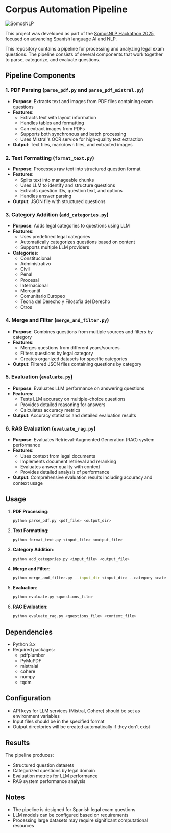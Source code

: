 # Corpus Automation Pipeline

![SomosNLP](https://somosnlp.github.io/assets/img/logo.png)

This project was developed as part of the [SomosNLP Hackathon 2025](https://somosnlp.org/hackathon), focused on advancing Spanish language AI and NLP.

This repository contains a pipeline for processing and analyzing legal exam questions. The pipeline consists of several components that work together to parse, categorize, and evaluate questions.

## Pipeline Components

### 1. PDF Parsing (`parse_pdf.py` and `parse_pdf_mistral.py`)
- **Purpose**: Extracts text and images from PDF files containing exam questions
- **Features**:
  - Extracts text with layout information
  - Handles tables and formatting
  - Can extract images from PDFs
  - Supports both synchronous and batch processing
  - Uses Mistral's OCR service for high-quality text extraction
- **Output**: Text files, markdown files, and extracted images

### 2. Text Formatting (`format_text.py`)
- **Purpose**: Processes raw text into structured question format
- **Features**:
  - Splits text into manageable chunks
  - Uses LLM to identify and structure questions
  - Extracts question IDs, question text, and options
  - Handles answer parsing
- **Output**: JSON file with structured questions

### 3. Category Addition (`add_categories.py`)
- **Purpose**: Adds legal categories to questions using LLM
- **Features**:
  - Uses predefined legal categories
  - Automatically categorizes questions based on content
  - Supports multiple LLM providers
- **Categories**:
  - Constitucional
  - Administrativo
  - Civil
  - Penal
  - Procesal
  - Internacional
  - Mercantil
  - Comunitario Europeo
  - Teoría del Derecho y Filosofía del Derecho
  - Otros

### 4. Merge and Filter (`merge_and_filter.py`)
- **Purpose**: Combines questions from multiple sources and filters by category
- **Features**:
  - Merges questions from different years/sources
  - Filters questions by legal category
  - Creates organized datasets for specific categories
- **Output**: Filtered JSON files containing questions by category

### 5. Evaluation (`evaluate.py`)
- **Purpose**: Evaluates LLM performance on answering questions
- **Features**:
  - Tests LLM accuracy on multiple-choice questions
  - Provides detailed reasoning for answers
  - Calculates accuracy metrics
- **Output**: Accuracy statistics and detailed evaluation results

### 6. RAG Evaluation (`evaluate_rag.py`)
- **Purpose**: Evaluates Retrieval-Augmented Generation (RAG) system performance
- **Features**:
  - Uses context from legal documents
  - Implements document retrieval and reranking
  - Evaluates answer quality with context
  - Provides detailed analysis of performance
- **Output**: Comprehensive evaluation results including accuracy and context usage

## Usage

1. **PDF Processing**:
   ```bash
   python parse_pdf.py <pdf_file> <output_dir>
   ```

2. **Text Formatting**:
   ```bash
   python format_text.py <input_file> <output_file>
   ```

3. **Category Addition**:
   ```bash
   python add_categories.py <input_file> <output_file>
   ```

4. **Merge and Filter**:
   ```bash
   python merge_and_filter.py --input_dir <input_dir> --category <category> --output_path <output_path>
   ```

5. **Evaluation**:
   ```bash
   python evaluate.py <questions_file>
   ```

6. **RAG Evaluation**:
   ```bash
   python evaluate_rag.py <questions_file> <context_file>
   ```

## Dependencies

- Python 3.x
- Required packages:
  - pdfplumber
  - PyMuPDF
  - mistralai
  - cohere
  - numpy
  - tqdm

## Configuration

- API keys for LLM services (Mistral, Cohere) should be set as environment variables
- Input files should be in the specified format
- Output directories will be created automatically if they don't exist

## Results

The pipeline produces:
- Structured question datasets
- Categorized questions by legal domain
- Evaluation metrics for LLM performance
- RAG system performance analysis

## Notes

- The pipeline is designed for Spanish legal exam questions
- LLM models can be configured based on requirements
- Processing large datasets may require significant computational resources